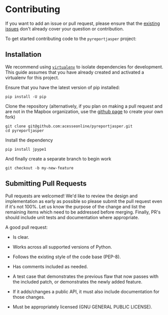 # Contributing

If you want to add an issue or pull request, please ensure that the [existing issues](https://github.com/acesseonline/pyreportjasper/issues?utf8=✓&q=) don't already cover your question or contribution.

To get started contributing code to the `pyreportjasper` project:

## Installation

We recommend using [`virtualenv`](https://virtualenv.readthedocs.org/en/latest/) to isolate dependencies for development.
This guide assumes that you have already created and activated a virtualenv for this project.

Ensure that you have the latest version of pip installed:
```
pip install -U pip
```

Clone the repository (alternatively, if you plan on making a pull request and are not in the Mapbox organization, use the [github page](https://github.com/mapbox/mapbox-sdk-py) to create your own fork)
```
git clone git@github.com:acesseonline/pyreportjasper.git
cd pyreportjasper
```

Install the dependency
```
pip install jpype1
```

And finally create a separate branch to begin work
```
git checkout -b my-new-feature
```

## Submitting Pull Requests

Pull requests are welcomed! We'd like to review the design and implementation as early as
possible so please submit the pull request even if it's not 100%.
Let us know the purpose of the change and list the remaining items which need to be
addressed before merging. Finally, PR's should include unit tests and documentation
where appropriate.

A good pull request:

-  Is clear.
-  Works across all supported versions of Python.
-  Follows the existing style of the code base (PEP-8).
-  Has comments included as needed.

-  A test case that demonstrates the previous flaw that now passes with
   the included patch, or demonstrates the newly added feature.
-  If it adds/changes a public API, it must also include documentation
   for those changes.
-  Must be appropriately licensed (GNU GENERAL PUBLIC LICENSE).